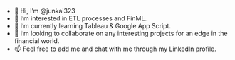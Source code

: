 - 👋 Hi, I’m @junkai323
- 👀 I’m interested in ETL processes and FinML.
- 🌱 I’m currently learning Tableau & Google App Script.
- 💞️ I’m looking to collaborate on any interesting projects for an edge in the financial world. 
- 📫 Feel free to add me and chat with me through my LinkedIn profile. 

<!---
junkai559/junkai559 is a ✨ special ✨ repository because its `README.md` (this file) appears on your GitHub profile.
You can click the Preview link to take a look at your changes.
--->
